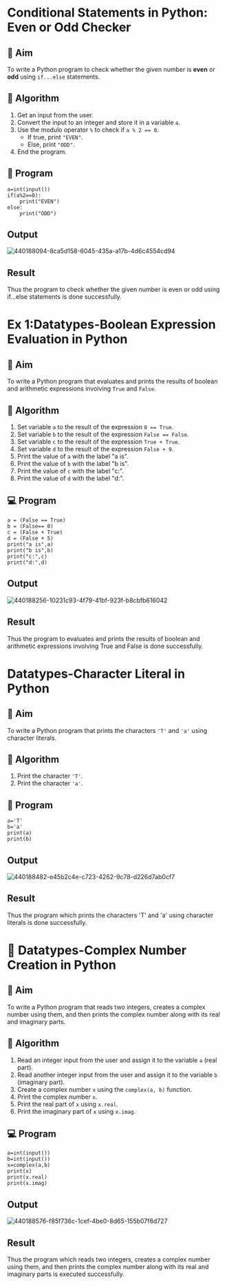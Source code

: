 # Conditional Statements in Python: Even or Odd Checker

## 🎯 Aim
To write a Python program to check whether the given number is **even** or **odd** using `if...else` statements.

## 🧠 Algorithm
1. Get an input from the user.
2. Convert the input to an integer and store it in a variable `a`.
3. Use the modulo operator `%` to check if `a % 2 == 0`.
   - If true, print `"EVEN"`.
   - Else, print `"ODD"`.
4. End the program.

## 🧾 Program
```
a=int(input())
if(a%2==0):
    print("EVEN")
else:
    print("ODD")
```

## Output
![440188094-8ca5d158-6045-435a-a17b-4d6c4554cd94](https://github.com/user-attachments/assets/b2c939af-8660-4aa3-965f-8fd67e81f1ee)










## Result
Thus the program to check whether the given number is even or odd using if...else statements is done successfully.

# Ex 1:Datatypes-Boolean Expression Evaluation in Python

## 🎯 Aim
To write a Python program that evaluates and prints the results of boolean and arithmetic expressions involving `True` and `False`.

## 🧠 Algorithm
1. Set variable `a` to the result of the expression `0 == True`.
2. Set variable `b` to the result of the expression `False == False`.
3. Set variable `c` to the result of the expression `True + True`.
4. Set variable `d` to the result of the expression `False + 9`.
5. Print the value of `a` with the label "a is".
6. Print the value of `b` with the label "b is".
7. Print the value of `c` with the label "c:".
8. Print the value of `d` with the label "d:".

## 💻 Program
```
a = (False == True)
b = (False== 0)
c = (False + True)
d = (False + 5)
print("a is",a)
print("b is",b)
print("c:",c)
print("d:",d)
```
## Output
![440188256-10231c93-4f79-41bf-923f-b8cbfb616042](https://github.com/user-attachments/assets/51c59dde-686d-4391-9045-df66e96e40a8)

## Result
Thus the program to evaluates and prints the results of boolean and arithmetic expressions involving True and False is done successfully.
# Datatypes-Character Literal in Python

## 🎯 Aim
To write a Python program that prints the characters `'T'` and `'a'` using character literals.

## 🧠 Algorithm
1. Print the character `'T'`.
2. Print the character `'a'`.

## 🧾 Program
```
a='T'
b='a'
print(a)
print(b)
```
## Output
![440188482-e45b2c4e-c723-4262-9c78-d226d7ab0cf7](https://github.com/user-attachments/assets/140610d7-036c-4177-8b5f-9fbc57859f69)

## Result
Thus the program which prints the characters 'T' and 'a' using character literals is done successfully.


# 🧮 Datatypes-Complex Number Creation in Python

## 🎯 Aim
To write a Python program that reads two integers, creates a complex number using them, and then prints the complex number along with its real and imaginary parts.

## 🧠 Algorithm
1. Read an integer input from the user and assign it to the variable `a` (real part).
2. Read another integer input from the user and assign it to the variable `b` (imaginary part).
3. Create a complex number `x` using the `complex(a, b)` function.
4. Print the complex number `x`.
5. Print the real part of `x` using `x.real`.
6. Print the imaginary part of `x` using `x.imag`.

## 💻 Program
```
a=int(input())
b=int(input())
x=complex(a,b)
print(x)
print(x.real)
print(x.imag)
```
## Output
![440188576-f85f736c-1cef-4be0-8d65-155b07f6d727](https://github.com/user-attachments/assets/518ce90d-e0a7-4008-9dbd-e7e3c1e0e8d3)

## Result
Thus the program which reads two integers, creates a complex number using them, and then prints the complex number along with its real and imaginary parts is executed successfully.
